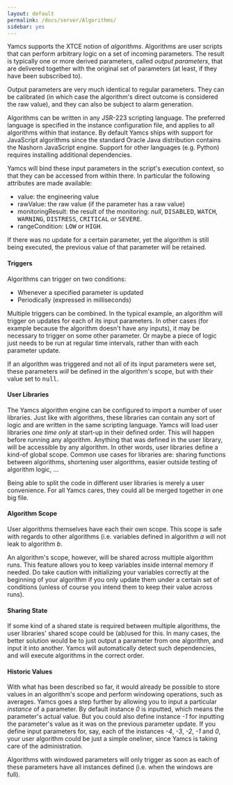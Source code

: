 ```yaml
---
layout: default
permalink: /docs/server/Algorithms/
sidebar: yes
---
```


Yamcs supports the XTCE notion of *algorithms*. Algorithms are user scripts that can perform arbitrary logic on a set of incoming parameters. The result is typically one or more derived parameters, called *output parameters*, that are delivered together with the original set of parameters (at least, if they have been subscribed to).
        
Output parameters are very much identical to regular parameters. They can be calibrated (in which case the algorithm's direct outcome is considered the raw value), and they can also be subject to alarm generation.

Algorithms can be written in any JSR-223 scripting language. The preferred language is specified in the instance configuration file, and applies to all algorithms within that instance. By default Yamcs ships with support for JavaScript algorithms since the standard Oracle Java distribution contains the Nashorn JavaScript engine. Support for other languages (e.g. Python) requires installing additional dependencies.

Yamcs will bind these input parameters in the script's execution context, so that they can be accessed from within there. In particular the following attributes are made available:

* value: the engineering value
* rawValue: the raw value (if the parameter has a raw value)
* monitoringResult: the result of the monitoring: <em>null</em>, <tt>DISABLED</tt>, <tt>WATCH</tt>, <tt>WARNING</tt>, <tt>DISTRESS</tt>, <tt>CRITICAL</tt> or <tt>SEVERE</tt>.
* rangeCondition: <tt>LOW</tt> or <tt>HIGH</tt>.

If there was no update for a certain parameter, yet the algorithm is still being executed, the previous value of that parameter will be retained.
    
#### Triggers
Algorithms can trigger on two conditions:

* Whenever a specified parameter is updated
* Periodically (expressed in milliseconds)

Multiple triggers can be combined. In the typical example, an algorithm will trigger on updates for each of its input parameters. In other cases (for example because the algorithm doesn't have any inputs), it may be necessary to trigger on some other parameter. Or maybe a piece of logic just needs to be run at regular time intervals, rather than with each parameter update.

If an algorithm was triggered and not all of its input parameters were set, these parameters *will* be defined in the algorithm's scope, but with their value set to <tt>null</tt>.

#### User Libraries
The Yamcs algorithm engine can be configured to import a number of user libraries. Just like with algorithms, these libraries can contain any sort of logic and are written in the same scripting language. Yamcs will load user libraries *one time only* at start-up in their defined order. This will happen before running any algorithm. Anything that was defined in the user library, will be accessible by any algorithm. In other words, user libraries define a kind-of global scope. Common use cases for libraries are: sharing functions between algorithms, shortening user algorithms, easier outside testing of algorithm logic, ...
            
Being able to split the code in different user libraries is merely a user convenience. For all Yamcs cares, they could all be merged together in one big file.
        
#### Algorithm Scope
User algorithms themselves have each their own scope. This scope is safe with regards to other algorithms (i.e. variables defined in algorithm *a* will not leak to algorithm *b*.

An algorithm's scope, however, will be shared across multiple algorithm runs. This feature allows you to keep variables inside internal memory if needed. Do take caution with initializing your variables correctly at the beginning of your algorithm if you only update them under a certain set of conditions (unless of course you intend them to keep their value across runs).

#### Sharing State
If some kind of a shared state is required between multiple algorithms, the user libraries' shared scope could be (ab)used for this. In many cases, the better solution would be to just output a parameter from one algorithm, and input it into another. Yamcs will automatically detect such dependencies, and will execute algorithms in the correct order.
        
#### Historic Values
With what has been described so far, it would already be possible to store values in an algorithm's scope and perform windowing operations, such as averages. Yamcs goes a step further by allowing you to input a particular *instance* of a parameter. By default instance *0* is inputted, which means the parameter's actual value. But you could also define instance *-1* for inputting the parameter's value as it was on the previous parameter update. If you define input parameters for, say, each of the instances *-4*, *-3*, *-2*, *-1* and *0*, your user algorithm could be just a simple oneliner, since Yamcs is taking care of the administration.

Algorithms with windowed parameters will only trigger as soon as each of these parameters have all instances defined (i.e. when the windows are full).
